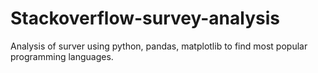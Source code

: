 # Stackoverflow-survey-analysis

Analysis of surver using python, pandas, matplotlib to find most popular programming languages.
